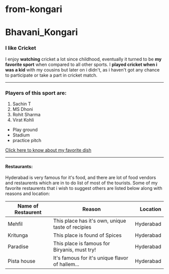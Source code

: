 # from-kongari

# Bhavani_Kongari
### I like Cricket

I enjoy **watching** cricket a lot since childhood, eventually it turned to be **my favorite sport** when compared to all other sports. I **played cricket when i was a kid** with my cousins but later on i didn't, as i haven't got any chance to participate or take a part in cricket match.

------------------

### Players of this sport are:
1. Sachin T
2. MS Dhoni
3. Rohit Sharma
4. Virat Kohli
* Play ground
* Stadium
* practice pitch

[Click here to know about my favorite dish](MyDish.md)

---------------------

#### Restaurants:

Hyderabad is very famous for it's food, and there are lot of food vendors and restaurents which are in to do list of most of the tourists. Some of my favorite restaurents that i wish to suggest others are listed below along with reasons and location:

| Name of Restaurent | Reason | Location |
| --- | --- | ---: |
| Mehfil | This place has it's own, unique taste of recipies | Hyderabad |
| Kritunga | This place is found of Spices | Hyderabad |
| Paradise | This place is famous for Biryanis, must try! | Hyderabad |
| Pista house | It's famous for it's unique flavor of hallem... | Hyderabad |
